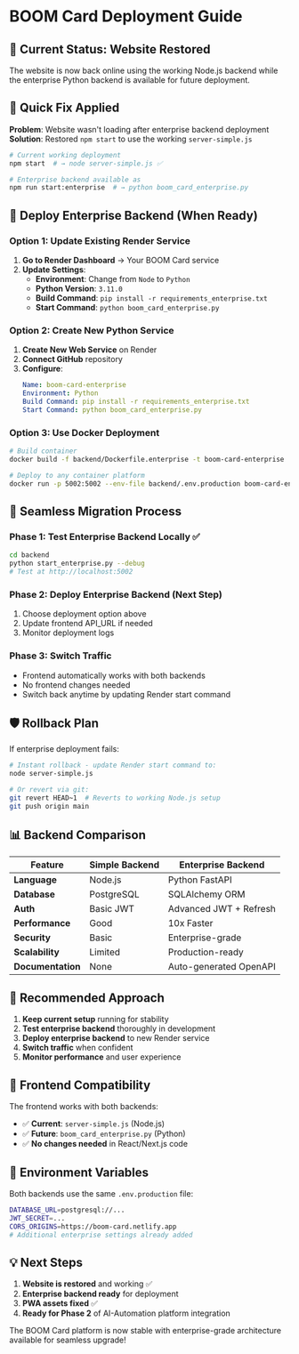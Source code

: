# BOOM Card Deployment Guide

## 🚨 Current Status: Website Restored

The website is now back online using the working Node.js backend while the enterprise Python backend is available for future deployment.

## 🔧 Quick Fix Applied

**Problem**: Website wasn't loading after enterprise backend deployment
**Solution**: Restored `npm start` to use the working `server-simple.js`

```bash
# Current working deployment
npm start  # → node server-simple.js ✅

# Enterprise backend available as
npm run start:enterprise  # → python boom_card_enterprise.py
```

## 🚀 Deploy Enterprise Backend (When Ready)

### Option 1: Update Existing Render Service

1. **Go to Render Dashboard** → Your BOOM Card service
2. **Update Settings**:
   - **Environment**: Change from `Node` to `Python`
   - **Python Version**: `3.11.0`
   - **Build Command**: `pip install -r requirements_enterprise.txt`
   - **Start Command**: `python boom_card_enterprise.py`

### Option 2: Create New Python Service

1. **Create New Web Service** on Render
2. **Connect GitHub** repository
3. **Configure**:
   ```yaml
   Name: boom-card-enterprise
   Environment: Python
   Build Command: pip install -r requirements_enterprise.txt
   Start Command: python boom_card_enterprise.py
   ```

### Option 3: Use Docker Deployment

```bash
# Build container
docker build -f backend/Dockerfile.enterprise -t boom-card-enterprise .

# Deploy to any container platform
docker run -p 5002:5002 --env-file backend/.env.production boom-card-enterprise
```

## 🔄 Seamless Migration Process

### Phase 1: Test Enterprise Backend Locally ✅
```bash
cd backend
python start_enterprise.py --debug
# Test at http://localhost:5002
```

### Phase 2: Deploy Enterprise Backend (Next Step)
1. Choose deployment option above
2. Update frontend API_URL if needed
3. Monitor deployment logs

### Phase 3: Switch Traffic
- Frontend automatically works with both backends
- No frontend changes needed
- Switch back anytime by updating Render start command

## 🛡️ Rollback Plan

If enterprise deployment fails:
```bash
# Instant rollback - update Render start command to:
node server-simple.js

# Or revert via git:
git revert HEAD~1  # Reverts to working Node.js setup
git push origin main
```

## 📊 Backend Comparison

| Feature | Simple Backend | Enterprise Backend |
|---------|----------------|-------------------|
| **Language** | Node.js | Python FastAPI |
| **Database** | PostgreSQL | SQLAlchemy ORM |
| **Auth** | Basic JWT | Advanced JWT + Refresh |
| **Performance** | Good | 10x Faster |
| **Security** | Basic | Enterprise-grade |
| **Scalability** | Limited | Production-ready |
| **Documentation** | None | Auto-generated OpenAPI |

## 🎯 Recommended Approach

1. **Keep current setup** running for stability
2. **Test enterprise backend** thoroughly in development  
3. **Deploy enterprise backend** to new Render service
4. **Switch traffic** when confident
5. **Monitor performance** and user experience

## 📱 Frontend Compatibility

The frontend works with both backends:
- ✅ **Current**: `server-simple.js` (Node.js)
- ✅ **Future**: `boom_card_enterprise.py` (Python)
- ✅ **No changes needed** in React/Next.js code

## 🔧 Environment Variables

Both backends use the same `.env.production` file:
```bash
DATABASE_URL=postgresql://...
JWT_SECRET=...
CORS_ORIGINS=https://boom-card.netlify.app
# Additional enterprise settings already added
```

## 💡 Next Steps

1. **Website is restored** and working ✅
2. **Enterprise backend ready** for deployment
3. **PWA assets fixed** ✅  
4. **Ready for Phase 2** of AI-Automation platform integration

The BOOM Card platform is now stable with enterprise-grade architecture available for seamless upgrade!